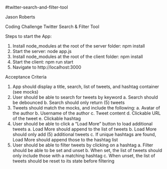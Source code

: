 #twitter-search-and-filter-tool

Jason Roberts

Coding Challenge
Twitter Search & Filter Tool


Steps to start the App:
1. Install node_modules at the root of the server folder: npm install
2. Start the server: node app.js
3. Install node_modules at the root of the client folder: npm install
4. Start the client: npm run start
5. Navigate to http://localhost:3000


Acceptance Criteria
1. App should display a title, search, list of tweets, and hashtag container (see mocks)
2. User should be able to search for tweets by keyword
    a. Search should be debounced
    b. Search should only return (5) tweets
3. Tweets should match the mocks, and include the following:
    a. Avatar of the author
    b. Username of the author
    c. Tweet content
    d. Clickable URL of the tweet
    e. Clickable hashtag
4. User should be able to click a “Load More” button to load additional tweets
    a. Load More should append to the list of tweets
    b. Load More should only add (5) additional tweets
    c. If unique hashtags are found, Load More should append those to the hashtag list
5. User should be able to filter tweets by clicking on a hashtag
    a. Filter should be able to be set and unset
    b. When set, the list of tweets should only include those with a matching hashtag
    c. When unset, the list of tweets should be reset to its state before filtering


    
